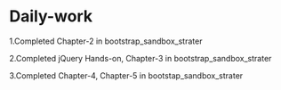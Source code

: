 # Daily-work
1.Completed Chapter-2 in bootstrap_sandbox_strater

2.Completed jQuery Hands-on, Chapter-3 in bootstrap_sandbox_strater

3.Completed Chapter-4, Chapter-5 in bootstap_sandbox_strater
